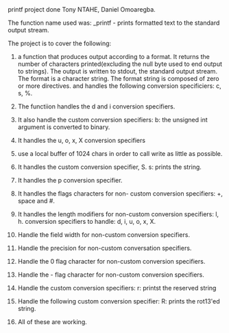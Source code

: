 ##
printf project done Tony NTAHE, Daniel Omoaregba.

The function name used was:
_printf - prints formatted text to the standard output stream.

The project is to cover the following:
1. a function that produces output according to a format.
    It returns the number of characters printed(excluding the null byte used to end output to strings).
    The output is written to stdout, the standard output stream.
    The format is a character string. The format string is composed of zero or more directives. and handles the following conversion specificiers: c, s, %.

2. The functiion handles the d and i conversion specifiers.

3.  It also handle the custom conversion specifiers:
    b: the unsigned int argument is converted to binary.

4. It handles the u, o, x, X conversion specifiers

5. use a local buffer of 1024 chars in order to call write as 
    little as possible.

6. It handles the custom conversion specifier, S.
    s: prints the string.

7. It handles the p conversion specifier.

8. It handles the flags characters for non- custom conversion
    specifiers: +, space and #.

9. It handles the length modifiers for non-custom conversion
    specifiers: l, h.
    conversion specifiers to handle: d, i, u, o, x, X.

10. Handle the field width for non-custom conversion specifiers.

11. Handle the precision for non-custom conversation specifiers.

12. Handle the 0 flag character for non-custom conversion 
    specifiers.

13. Handle the - flag character for non-custom conversion 
    specifiers.

14. Handle the custom conversion specifiers:
    r: printst the reserved string

15. Handle the following custom conversion specifier:
    R: prints the rot13'ed string.

16. All of these are working.